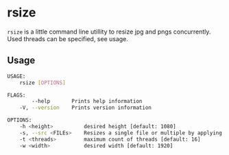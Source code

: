 # rsize
`rsize` is a little command line utillity to resize jpg and pngs concurrently.
Used threads can be specified, see usage.

## Usage
```sh
USAGE:
    rsize [OPTIONS]

FLAGS:
        --help       Prints help information
    -V, --version    Prints version information

OPTIONS:
    -h <height>          desired height [default: 1080]
    -s, --src <FILEs>    Resizes a single file or multiple by applying a directory [default: ./]
    -t <threads>         maximum count of threads [default: 16]
    -w <width>           desired width [default: 1920]
```
